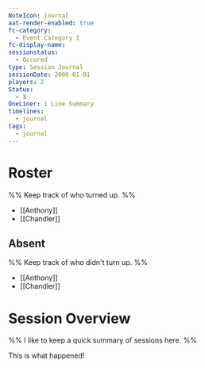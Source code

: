 ```yaml
---
NoteIcon: journal
aat-render-enabled: true
fc-category:
  - Event Category 1
fc-display-name: 
sessionstatus:
  - Occured
type: Session Journal
sessionDate: 2000-01-01
players: 2
Status:
  - ⏳
OneLiner: 1 Line Summary
timelines:
  - journal
tags:
  - journal
---
```

# Roster 

%% Keep track of who turned up. %%

- [[Anthony]] 
- [[Chandler]] 

## Absent

%% Keep track of who didn't turn up. %%

- [[Anthony]] 
- [[Chandler]] 

# Session Overview

%% I like to keep a quick summary of sessions here. %%

This is what happened! 